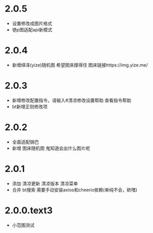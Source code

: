 # 2.0.5

* 设置修改成图片格式
* 铯p图适配api新模式

# 2.0.4

* 新增绎泽(yize)随机图 希望图床撑得住 图床链接https://img.yize.me/

# 2.0.3

* 新增修改配置指令，请输入#清凉修改设置帮助   查看指令帮助
* bt新增正则修改项

# 2.0.2

* 全面适配锅巴
* 新增 图床随机图  鬼知道会出什么图片呢

# 2.0.1

* 添加 清凉更新 清凉版本 清凉菜单 
* 合并 bt搜索 需要手动安装axios和cheerio依赖(单纯不会，欸嘿)


# 2.0.0.text3

* 小范围测试